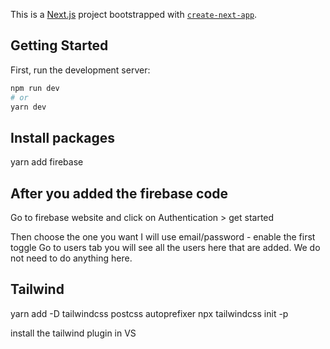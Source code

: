 This is a [Next.js](https://nextjs.org/) project bootstrapped with [`create-next-app`](https://github.com/vercel/next.js/tree/canary/packages/create-next-app).

## Getting Started

First, run the development server:

```bash
npm run dev
# or
yarn dev
```

## Install packages
yarn add firebase

## After you added the firebase code 
Go to firebase website and click on Authentication > get started

Then choose the one you want 
I will use email/password - enable the first toggle
Go to users tab you will see all the users here that are added. We do not need to do anything here.

## Tailwind
yarn add -D tailwindcss postcss autoprefixer
npx tailwindcss init -p

install the tailwind plugin in VS
